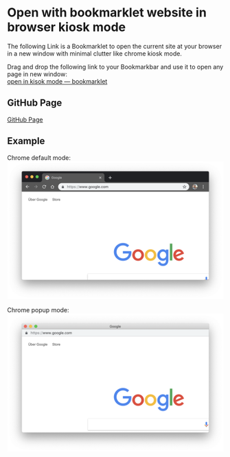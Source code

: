 # Open with bookmarklet website in browser kiosk mode

The following Link is a Bookmarklet to open the current site at your browser in a new window with minimal clutter like chrome kiosk mode.  

Drag and drop the following link to your Bookmarkbar and use it to open any page in new window:  
[open in kisok mode — bookmarklet](javascript:(function()%7Bwindow.open(window.location.href%2C%20'_blank'%2C%20'toolbar%3D0%2Clocation%3D0%2Cmenubar%3D0')%7D)() "browser kiosk mode bookmarklet")

## GitHub Page

[GitHub Page](https://schobner.github.io/browser-kisok-mode/)

## Example

Chrome default mode:
![before](img/preview-1.png "before")

Chrome popup mode:
![after](img/preview-2.png "after")
